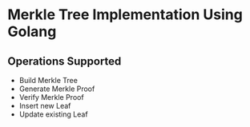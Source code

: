 # Merkle Tree Implementation Using Golang

## Operations Supported
 - Build Merkle Tree
 - Generate Merkle Proof
 - Verify Merkle Proof
 - Insert new Leaf
 - Update existing Leaf

